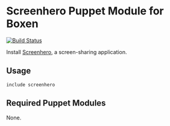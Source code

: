 # Screenhero Puppet Module for Boxen

[![Build Status](https://travis-ci.org/boxen/puppet-screenhero.png?branch=master)](https://travis-ci.org/boxen/puppet-screenhero)

Install [Screenhero](http://www.screenhero.com/index.html), a screen-sharing application.

## Usage

```puppet
include screenhero
```

## Required Puppet Modules

None.
